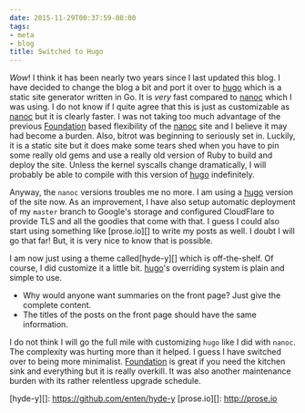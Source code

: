 ```yaml
---
date: 2015-11-29T00:37:59-08:00
tags:
- meta
- blog
title: Switched to Hugo
---
```


*Wow*! I think it has been nearly two years since I last updated this blog.
I have decided to change the blog a bit and port it over to [hugo][] which is
a static site generator written in Go. It is *very* fast compared to [nanoc][]
which I was using. I do not know if I quite agree that this is just as
customizable as [nanoc][] but it is clearly faster.  I was not taking too much
advantage of the previous [Foundation][] based flexibility of the [nanoc][]
site and I believe it may had become a burden. Also, bitrot was beginning to
seriously set in. Luckily, it is a static site but it does make some tears shed
when you have to pin some really old gems and use a really old version of Ruby
to build and deploy the site. Unless the kernel syscalls change dramatically,
I will probably be able to compile with this version of [hugo][] indefinitely.

Anyway, the `nanoc` versions troubles me no more. I am using a [hugo][] version
of the site now. As an improvement, I have also setup automatic deployment of
my `master` branch to Google's storage and configured CloudFlare to provide TLS
and all the goodies that come with that. I guess I could also start using
something like [prose.io][] to write my posts as well. I doubt I will go that
far! But, it is very nice to know that is possible.

I am now just using a theme called[hyde-y][] which is off-the-shelf. Of course,
I did customize it a little bit. [hugo][]'s overriding system is plain and
simple to use.

* Why would anyone want summaries on the front page? Just give the complete
  content.
* The titles of the posts on the front page should have the same information.

I do not think I will go the full mile with customizing `hugo` like I did with
`nanoc`. The complexity was hurting more than it helped. I guess I have
switched over to being more minimalist.  [Foundation][] is great if you need
the kitchen sink and everything but it is really overkill. It was also another
maintenance burden with its rather relentless upgrade schedule.

[hugo]: http://hugo.spf13.com
[nanoc]: http://nanoc.ws/
[Foundation]: http://foundation.zurb.com/
[hyde-y][]: https://github.com/enten/hyde-y
[prose.io][]: http://prose.io
